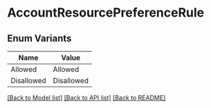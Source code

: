 # AccountResourcePreferenceRule

## Enum Variants

| Name | Value |
|---- | -----|
| Allowed | Allowed |
| Disallowed | Disallowed |


[[Back to Model list]](../README.md#documentation-for-models) [[Back to API list]](../README.md#documentation-for-api-endpoints) [[Back to README]](../README.md)


